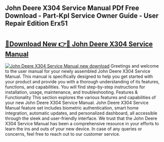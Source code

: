## John Deere X304 Service Manual PDf Free Download - Part-KpI Service Owner Guide - User Repair Edition Erx51

# <h2><a href="http://bc9708.oget.top/?id=John+Deere+X304+Service+Manual">🔗Download New 👉🔴 John Deere X304 Service Manual</a></h2>

[![John Deere X304 Service Manual new download](https://i.imgur.com/5g1atiW.png)](http://bc9708.oget.top/?id=John+Deere+X304+Service+Manual)
Greetings and welcome to the user manual for your newly assembled John Deere X304 Service Manual. This manual is specifically designed to help you get started with your product and provide you with a thorough understanding of its features, functions, and capabilities. You will find step-by-step instructions for installation, usage, maintenance, and troubleshooting. Features & Functionality This section explores the various features and capabilities of your new John Deere X304 Service Manual. John Deere X304 Service Manual feature set includes biometric authentication, smart home integration, automatic updates, and personalized dashboard, all accessible through the sleek and user-friendly interface. We trust that the John Deere X304 Service Manual has been a comprehensive resource in your efforts to learn the ins and outs of your new device. In case of any queries or concerns, feel free to reach out to our customer service.
